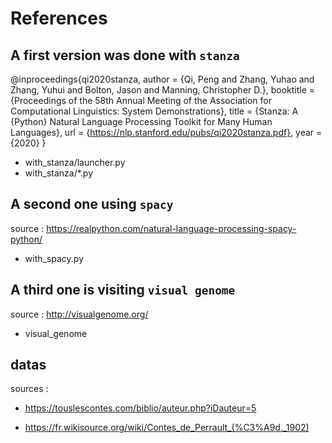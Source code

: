# References

## A first version was done with `stanza`

@inproceedings{qi2020stanza,
author = {Qi, Peng and Zhang, Yuhao and Zhang, Yuhui and Bolton, Jason and Manning, Christopher D.},
booktitle = {Proceedings of the 58th Annual Meeting of the Association for Computational Linguistics: System Demonstrations},
title = {Stanza: A {Python} Natural Language Processing Toolkit for Many Human Languages},
url = {https://nlp.stanford.edu/pubs/qi2020stanza.pdf},
year = {2020}
}

- with_stanza/launcher.py
- with_stanza/*.py

## A second one using `spacy`

source : https://realpython.com/natural-language-processing-spacy-python/

- with_spacy.py

## A third one is visiting `visual genome`

source : http://visualgenome.org/

- visual_genome

## datas

sources : 

- https://touslescontes.com/biblio/auteur.php?iDauteur=5

- https://fr.wikisource.org/wiki/Contes_de_Perrault_(%C3%A9d._1902)
